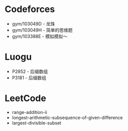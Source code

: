# Codeforces
* gym/103049D - 龙珠
* gym/103049H - 简单的思维题
* gym/103388E - 模拟模拟～

# Luogu
* P2852 - 后缀数组
* P3181 - 后缀数组

# LeetCode
* range-addition-ii
* longest-arithmetic-subsequence-of-given-difference
* largest-divisible-subset
